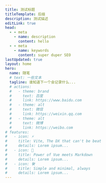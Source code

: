 ```yaml
---
title: 测试标题
titleTemplate: 后缀
description: 测试描述
editLink: true
head:
  - - meta
    - name: description
      content: hello
  - - meta
    - name: keywords
      content: super duper SEO
lastUpdated: true
layout: home
hero:
  name: 随笔
  # text: 一些文本
  tagline: 谁知道下一个会记录什么...
  # actions:
  #   - theme: brand
  #     text: 百度
  #     link: https://www.baidu.com
  #   - theme: alt
  #     text: 微信
  #     link: https://weixin.qq.com
  #   - theme: alt
  #     text: 微博
  #     link: https://weibo.com
# features:
#   - icon: ⚡️
#     title: Vite, The DX that can't be beat
#     details: Lorem ipsum...
#   - icon: 🖖
#     title: Power of Vue meets Markdown
#     details: Lorem ipsum...
#   - icon: 🛠️
#     title: Simple and minimal, always
#     details: Lorem ipsum...
---
```

